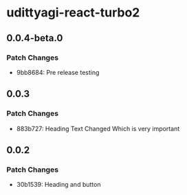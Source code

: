 # udittyagi-react-turbo2

## 0.0.4-beta.0

### Patch Changes

- 9bb8684: Pre release testing

## 0.0.3

### Patch Changes

- 883b727: Heading Text Changed
  Which is very important

## 0.0.2

### Patch Changes

- 30b1539: Heading and button
